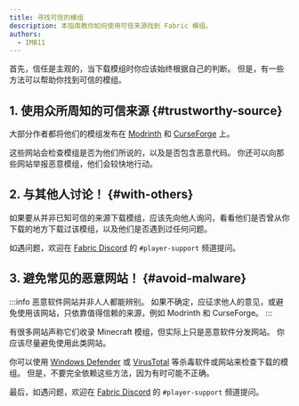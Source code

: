 ```yaml
---
title: 寻找可信的模组
description: 本指南教你如何使用可信来源找到 Fabric 模组。
authors:
  - IMB11
---
```


首先，信任是主观的，当下载模组时你应该始终根据自己的判断。 但是，有一些方法可以帮助你找到可信的模组。

## 1. 使用众所周知的可信来源 {#trustworthy-source}

大部分作者都将他们的模组发布在 [Modrinth](https://modrinth.com/mods?g=categories:%27fabric%27) 和 [CurseForge](https://www.curseforge.com/minecraft/search?class=mc-mods\\&gameVersionTypeId=4) 上。

这些网站会检查模组是否为他们所说的，以及是否包含恶意代码。 你还可以向那些网站举报恶意模组，他们会较快地行动。

## 2. 与其他人讨论！ {#with-others}

如果要从并非已知可信的来源下载模组，应该先向他人询问，看看他们是否曾从你下载的地方下载过该模组，以及他们是否遇到过任何问题。

如遇问题，欢迎在 [Fabric Discord](https://discord.gg/v6v4pMv) 的 `#player-support` 频道提问。

## 3. 避免常见的恶意网站！ {#avoid-malware}

:::info
恶意软件网站并非人人都能辨别。 如果不确定，应征求他人的意见，或避免使用该网站，只依靠值得信赖的来源，例如 Modrinth 和 CurseForge。
:::

有很多网站声称它们收录 Minecraft 模组，但实际上只是恶意软件分发网站。 你应该尽量避免使用此类网站。

你可以使用 [Windows Defender](https://www.microsoft.com/en-us/windows/comprehensive-security) 或 [VirusTotal](https://www.virustotal.com/) 等杀毒软件或网站来检查下载的模组。 但是，不要完全依赖这些方法，因为有时可能不正确。

最后，如遇问题，欢迎在 [Fabric Discord](https://discord.gg/v6v4pMv) 的 `#player-support` 频道提问。

